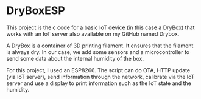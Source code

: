 # DryBoxESP

This project is the c code for a basic IoT device (in this case a DryBox) that works with an IoT server also available on my GitHub named Drybox. 

A DryBox is a container of 3D printing filament. It ensures that the filament is always dry. In our case, we add some sensors and a microcontroller to send some data about the internal humidity of the box.

For this project, I used an ESP8266. The script can do OTA, HTTP update (via IoT server), send information through the network, calibrate via the IoT server and use a display to print information such as the IoT state and the humidity.
